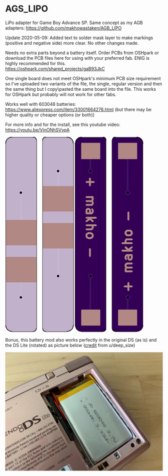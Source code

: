 # AGS_LIPO

LiPo adapter for Game Boy Advance SP. Same concept as my AGB adapters: https://github.com/makhowastaken/AGB_LIPO

Update 2020-05-09: Added text to solder mask layer to make markings (positive and negative side) more clear. No other changes made. 

Needs no extra parts beyond a battery itself. Order PCBs from OSHpark or download the PCB files here for using with your preferred fab. ENIG is highly recommended for this. https://oshpark.com/shared_projects/gaB93JkC

One single board does not meet OSHpark's minimum PCB size requirement so I've uploaded two variants of the file, the single, regular version and then the same thing but I copy\pasted the same board into the file. This works for OSHpark but probably will not work for other fabs. 

Works well with 603048 batteries: https://www.aliexpress.com/item/33001664276.html (but there may be higher quality or cheaper options (or both))

For more info and for the install, see this youtube video: https://youtu.be/VjnONhSVvpA

![front](front.png)
![back](back.png)

Bonus, this battery mod also works perfectly in the original DS (as is) and the DS Lite (rotated) as picture below ([credit](https://www.reddit.com/r/Gameboy/comments/hnpqkj/got_extra_lipos_and_makho_pcbs_fits_well_in_the/) from u/deep_size)

![ndsl](ndsl.jpg)
